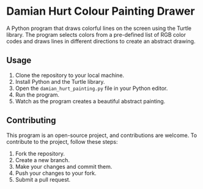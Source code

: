 # Damian Hurt Colour Painting Drawer

A Python program that draws colorful lines on the screen using the Turtle library. The program selects colors from a pre-defined list of RGB color codes and draws lines in different directions to create an abstract drawing.

## Usage

1. Clone the repository to your local machine.
2. Install Python and the Turtle library.
3. Open the `damian_hurt_painting.py` file in your Python editor.
4. Run the program.
5. Watch as the program creates a beautiful abstract painting.

## Contributing

This program is an open-source project, and contributions are welcome. To contribute to the project, follow these steps:

1. Fork the repository.
2. Create a new branch.
3. Make your changes and commit them.
4. Push your changes to your fork.
5. Submit a pull request.
